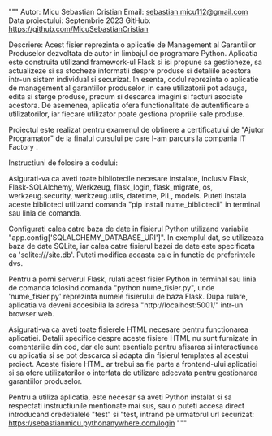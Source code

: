 """
Autor: Micu Sebastian Cristian
Email: sebastian.micu112@gmail.com
Data proiectului: Septembrie 2023
GitHub: https://github.com/MicuSebastianCristian

Descriere:
Acest fisier reprezinta o aplicatie de Management al Garantiilor Produselor dezvoltata de autor in limbajul de programare Python.
Aplicatia este construita utilizand framework-ul Flask si isi propune sa gestioneze, sa actualizeze si sa stocheze informatii despre produse si detaliile acestora intr-un sistem individual si securizat.
In esenta, codul reprezinta o aplicatie de management al garantiilor produselor, in care utilizatorii pot adauga, edita si sterge produse, precum si descarca imagini si facturi asociate acestora.
De asemenea, aplicatia ofera functionalitate de autentificare a utilizatorilor, iar fiecare utilizator poate gestiona propriile sale produse.

Proiectul este realizat pentru examenul de obtinere a certificatului de "Ajutor Programator" de la finalul cursului pe care l-am parcurs la compania IT Factory .


Instructiuni de folosire a codului:

Asigurati-va ca aveti toate bibliotecile necesare instalate, inclusiv Flask, Flask-SQLAlchemy, Werkzeug, flask_login, flask_migrate, os, werkzeug.security, werkzeug.utils, datetime, PIL, models.
Puteti instala aceste biblioteci utilizand comanda "pip install nume_bibliotecii" in terminal sau linia de comanda.

Configurati calea catre baza de date in fisierul Python utilizand variabila "app.config['SQLALCHEMY_DATABASE_URI']".
In exemplul dat, se utilizeaza baza de date SQLite, iar calea catre fisierul bazei de date este specificata ca 'sqlite:///site.db'.
Puteti modifica aceasta cale in functie de preferintele dvs.

Pentru a porni serverul Flask, rulati acest fisier Python in terminal sau linia de comanda folosind comanda "python nume_fisier.py", unde 'nume_fisier.py' reprezinta numele fisierului de baza Flask.
Dupa rulare, aplicatia va deveni accesibila la adresa "http://localhost:5001/" intr-un browser web.

Asigurati-va ca aveti toate fisierele HTML necesare pentru functionarea aplicatiei.
Detalii specifice despre aceste fisiere HTML nu sunt furnizate in comentariile din cod, dar ele sunt esentiale pentru afisarea si interactiunea cu aplicatia si se pot descarca si adapta din fisierul templates al acestui proiect.
Aceste fisiere HTML ar trebui sa fie parte a frontend-ului aplicatiei si sa ofere utilizatorilor o interfata de utilizare adecvata pentru gestionarea garantiilor produselor.


Pentru a utiliza aplicatia, este necesar sa aveti Python instalat si sa respectati instructiunile mentionate mai sus, sau o puteti accesa direct introducand credetialele "test" si "test, intrand pe urmatorul url securizat: https://sebastianmicu.pythonanywhere.com/login 
"""
